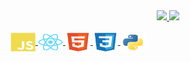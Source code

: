 

<div align="center">
  <a href="https://github.com/wobetec">
  <img height="180em" src="https://github-readme-stats.vercel.app/api?username=wobetec&show_icons=true&theme=dracula&include_all_commits=true&count_private=true"/>
  <img height="180em" src="https://github-readme-stats.vercel.app/api/top-langs/?username=wobetec&layout=compact&langs_count=7&theme=dracula"/>
</div>
  
  
<div style="display: inline_block"><br>
  <img align="center" alt="wbt-Js" height="30" width="40" src="https://raw.githubusercontent.com/devicons/devicon/master/icons/javascript/javascript-plain.svg">
  <img align="center" alt="wbt-React" height="30" width="40" src="https://raw.githubusercontent.com/devicons/devicon/master/icons/react/react-original.svg">
  <img align="center" alt="wbt-HTML" height="30" width="40" src="https://raw.githubusercontent.com/devicons/devicon/master/icons/html5/html5-original.svg">
  <img align="center" alt="wbt-CSS" height="30" width="40" src="https://raw.githubusercontent.com/devicons/devicon/master/icons/css3/css3-original.svg">
  <img align="center" alt="wbt-Python" height="30" width="40" src="https://raw.githubusercontent.com/devicons/devicon/master/icons/python/python-original.svg">
</div>
  
  
